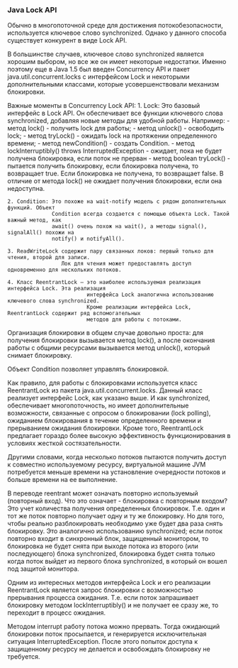 ### Java Lock API

Обычно в многопоточной среде для достижения потокобезопасности, используется
ключевое слово synchronized. Однако у данного способа существует конкурент в
виде Lock API.

В большинстве случаев, ключевое слово synchronized является хорошим выбором,
но все же он имеет некоторые недостатки. Именно поэтому еще в Java 1.5 был
введен Concurrency API и пакет java.util.concurrent.locks c интерфейсом Lock
и некоторыми дополнительными классами, которые усовершенствовали механизм
блокировки.

Важные моменты в Concurrency Lock API:
    1. Lock: Это базовый интерфейс в Lock API. Он обеспечивает все функции ключевого
             слова synchronized, добавляя новые методы для удобной работы.
               Например:
                - метод lock() - получить lock для работы;
                - метод unlock() - освободить lock;
                - метод tryLock() - ожидать lock на протяжении определенного времени;
                - метод newCondition() - создать Condition.
                - метод lockInterruptibly() throws InterruptedException - ожидает, пока не
                  будет получена блокировка, если поток не прерван
                - метод boolean tryLock() - пытается получить блокировку, если блокировка получена,
                  то возвращает true. Если блокировка не получена, то возвращает false. В отличие
                  от метода lock() не ожидает получения блокировки, если она недоступна.

    2. Condition: Это похоже на wait-notify модель с рядом дополнительных функций. Объект
                  Condition всегда создается с помощью объекта Lock. Такой важный метод, как
                  await() очень похож на wait(), а методы signal(), signalAll() похожи на
                  notify() и notifyAll().

    3. ReadWriteLock содержит пару связанных локов: первый только для чтения, второй для записи.
                     Лок для чтения может предоставлять доступ одновременно для нескольких потоков.

    4. Класс ReentrantLock — это наиболее используемая реализация интерфейса Lock. Эта реализация
                             интерфейса Lock аналогична использованию ключевого слова synchronized.
                             Кроме реализации интерфейса Lock, ReentrantLock содержит ряд вспомогательных
                             методов для работы с потоками.

Организация блокировки в общем случае довольно проста: для получения блокировки вызывается метод lock(),
а после окончания работы с общими ресурсами вызывается метод unlock(), который снимает блокировку.

Объект Condition позволяет управлять блокировкой.

Как правило, для работы с блокировками используется класс ReentrantLock из пакета java.util.concurrent.locks.
Данный класс реализует интерфейс Lock, как указано выше. И как synchronized, обеспечивает многопоточность,
но имеет дополнительные возможности, связанные с опросом о блокировании (lock polling), ожиданием блокирования
в течение определенного времени и прерыванием ожидания блокировки. Кроме того, ReentrantLock предлагает гораздо
более высокую эффективность функционирования в условиях жесткой состязательности.

Другими словами, когда несколько потоков пытаются получить доступ к совместно используемому ресурсу, виртуальной
машине JVM потребуется меньше времени на установление очередности потоков и больше времени на ее выполнение.

В переводе reentrant может означать повторно используемый (повторный вход). Что это означает - блокировка с
повторным входом? Это учет количества получения определенных блокировок. Т.е. один и тот же поток повторно
получает одну и ту же блокировку. Но для того, чтобы реально разблокировать необходимо уже будет два раза
снять блокировку. Это аналогично использованию synchronized; если поток повторно входит в синхронный блок,
защищенный монитором, то блокировка не будет снята при выходе потока из второго (или последующего) блока
synchronized, блокировка будет снята только когда поток выйдет из первого блока synchronized, в который он
вошел под защитой монитора.

Одним из интересных методов интерфейса Lock и его реализации ReentrantLock является запрос блокировки
с возможностью прерывания процесса ожидания. Т.е. если поток запрашивает блокировку методом
lockInterruptibly() и не получает ее сразу же, то переходит в процесс ожидания.

Методом interrupt работу потока можно прервать. Тогда ожидающий блокировки поток просыпается, и генерируется
исключительная ситуация InterruptedException. После этого попыток доступа к защищенному ресурсу не делается
и освобождать блокировку не требуется.
